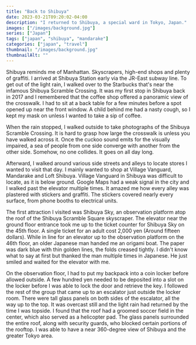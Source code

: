 ```yaml
---
title: "Back to Shibuya"
date: 2023-03-21T09:20:02-04:00
description: "I returned to Shibuya, a special ward in Tokyo, Japan."
images: ["/images/background.jpg"]
series: ["Japan"]
tags: ["japan", "shibuya", "mandarake"]
categories: ["japan", "travel"]
thumbnail: "/images/background.jpg"
thumbnailAlt: ""
---
```


Shibuya reminds me of Manhattan. Skyscrapers, high-end shops and plenty of graffiti. I arrived at Shibuya Station early via the JR-East subway line. To get out of the light rain, I walked over to the Starbucks that's near the infamous Shibuya Scramble Crossing. It was my first stop in Shibuya back in 2017 and I remembered that the coffee shop offered a panoramic view of the crosswalk. I had to sit at a back table for a few minutes before a spot opened up near the front window. A child behind me had a nasty cough, so I kept my mask on unless I wanted to take a sip of coffee.

When the rain stopped, I walked outside to take photographs of the Shibuya Scramble Crossing. It is hard to grasp how large the crosswalk is unless you have walked across it. Once the cuckoo sound emits for the visually impaired, a sea of people from one side converge with another from the other side. Somehow, no one collides. It goes on all day long.

Afterward, I walked around various side streets and alleys to locate stores I wanted to visit that day. I mainly wanted to shop at Village Vanguard, Mandarake and Loft Shibuya. Village Vanguard in Shibuya was difficult to locate, as it is below ground. Google Maps had a weak signal in the city and I walked past the elevator multiple times. It amazed me how every alley was plastered with stickers and graffiti. The stickers covered nearly every surface, from phone booths to electrical units.

The first attraction I visited was Shibuya Sky, an observation platform atop the roof of the Shibuya Scramble Square skyscraper. The elevator near the ground floor entrance took me up to the ticket counter for Shibuya Sky on the 45th floor. A single ticket for an adult cost 2,000 yen (Around fifteen dollars). While in line for an elevator up to the observation platform on the 46th floor, an older Japanese man handed me an origami boat. The paper was dark blue with thin golden lines, the folds creased tightly. I didn't know what to say at first but thanked the man multiple times in Japanese. He just smiled and waited for the elevator with me.

On the observation floor, I had to put my backpack into a coin locker before allowed outside. A few hundred yen needed to be deposited into a slot on the locker before I was able to lock the door and retrieve the key. I followed the rest of the group that came up to an escalator just outside the locker room. There were tall glass panels on both sides of the escalator, all the way up to the top. It was overcast still and the light rain had returned by the time I was topside. I found that the roof had a groomed soccer field in the center, which also served as a helicopter pad. The glass panels surrounded the entire roof, along with security guards, who blocked certain portions of the rooftop. I was able to have a near 360-degree view of Shibuya and the greater Tokyo area.